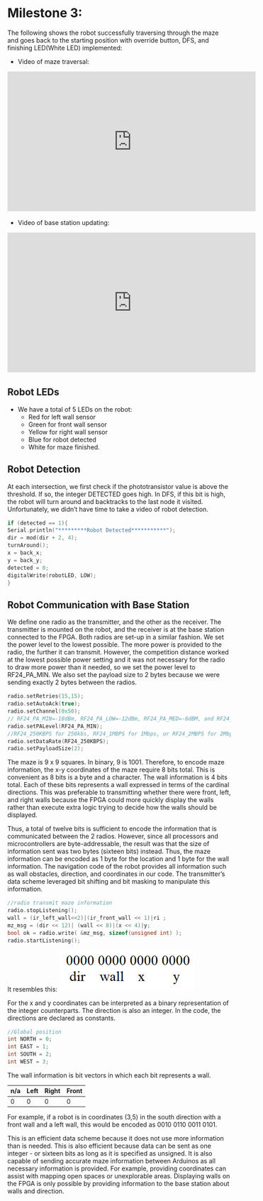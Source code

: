 # Milestone 3:

The following shows the robot successfully traversing through the maze and goes back to the starting position with override button, DFS, and finishing LED(White LED) implemented:

* Video of maze traversal:
<iframe width="560" height="315" src="https://www.youtube.com/embed/g1RghFpJ86U" frameborder="0" allow="accelerometer; autoplay; encrypted-media; gyroscope; picture-in-picture" allowfullscreen></iframe>

* Video of base station updating:
<iframe width="560" height="315" src="https://www.youtube.com/embed/4Zp_xTr-vvc" frameborder="0" allow="accelerometer; autoplay; encrypted-media; gyroscope; picture-in-picture" allowfullscreen></iframe>  


## Robot LEDs
* We have a total of 5 LEDs on the robot:
  * Red for left wall sensor
  * Green for front wall sensor
  * Yellow for right wall sensor
  * Blue for robot detected
  * White for maze finished.

## Robot Detection

At each intersection, we first check if the phototransistor value is above the threshold.  If so, the integer DETECTED goes high.  In DFS, if this bit is high, the robot will turn around and backtracks to the last node it visited.  Unfortunately, we didn’t have time to take a video of robot detection.  
```c
if (detected == 1){
Serial.println("*********Robot Detected***********");
dir = mod(dir + 2, 4);
turnAround();
x = back_x;
y = back_y;
detected = 0;
digitalWrite(robotLED, LOW);
}
```

## Robot Communication with Base Station

We define one radio as the transmitter, and the other as the receiver. The transmitter is mounted on the robot, and the receiver is at the base station connected to the FPGA. Both radios are set-up in a similar fashion. We set the power level to the lowest possible. The more power is provided to the radio, the further it can transmit. However, the competition distance worked at the lowest possible power setting and it was not necessary for the radio to draw more power than it needed, so we set the power level to RF24_PA_MIN. We also set the payload size to 2 bytes because we were sending exactly 2 bytes between the radios.

```c
radio.setRetries(15,15);
radio.setAutoAck(true);
radio.setChannel(0x50);
// RF24_PA_MIN=-18dBm, RF24_PA_LOW=-12dBm, RF24_PA_MED=-6dBM, and RF24_PA_HIGH=0dBm.
radio.setPALevel(RF24_PA_MIN);
//RF24_250KBPS for 250kbs, RF24_1MBPS for 1Mbps, or RF24_2MBPS for 2Mbps
radio.setDataRate(RF24_250KBPS);
radio.setPayloadSize(2);
```  

The maze is 9 x 9 squares. In binary, 9 is 1001. Therefore, to encode maze information, the x-y coordinates of the maze require 8 bits total. This is convenient as 8 bits is a byte and a character. The wall information is 4 bits total. Each of these bits represents a wall expressed in terms of the cardinal directions. This was preferable to transmitting whether there were front, left, and right walls because the FPGA could more quickly display the walls rather than execute extra logic trying to decide how the walls should be displayed.

Thus, a total of twelve bits is sufficient to encode the information that is communicated between the 2 radios. However, since all processors and microcontrollers are byte-addressable, the result was that the size of information sent was two bytes (sixteen bits) instead. Thus, the maze information can be encoded as 1 byte for the location and 1 byte for the wall information. The navigation code of the robot provides all information such as wall obstacles, direction, and coordinates in our code. The transmitter’s data scheme leveraged bit shifting and bit masking to manipulate this information.  
```c
//radio transmit maze information
radio.stopListening();
wall = (ir_left_wall<<2)|(ir_front_wall << 1)|ri ;
mz_msg = (dir << 12)| (wall << 8)|(x << 4)|y;  
bool ok = radio.write( &mz_msg, sizeof(unsigned int) );
radio.startListening();
```
It resembles this: ![](bits.png)

For the x and y coordinates can be interpreted as a binary representation of the integer counterparts. The direction is also an integer. In the code, the directions are declared as constants.
```c
//Global position
int NORTH = 0;
int EAST = 1;
int SOUTH = 2;
int WEST = 3;
```
The wall information is bit vectors in which each bit represents a wall.

| n/a | Left | Right | Front |
|-----|------|-------|-------|
| 0   | 0    | 0     | 0     |

For example, if a robot is in coordinates (3,5)  in the south direction with a front wall and a left wall, this would be encoded as 0010 0110 0011 0101.  

This is an efficient data scheme because it does not use more information than is needed. This is also efficient because data can be sent as one integer - or sixteen bits as long as it is specified as unsigned. It is also capable of sending accurate maze information between Arduinos as all necessary information is provided. For example, providing coordinates can assist with mapping open spaces or unexplorable areas. Displaying walls on the FPGA is only possible by providing information to the base station about walls and direction.

